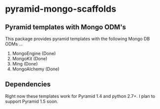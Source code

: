 pyramid-mongo-scaffolds
=======================

## Pyramid templates with Mongo ODM's ##

This package provides pyramid templates with the following Mongo DB ODMs ...

 1. MongoEngine (Done)
 2. MongoKit (Done)
 3. Ming (Done)
 4. MongoAlchemy (Done)

## Dependencies ##

Right now these templates work for Pyramid 1.4 and python 2.7+. I plan to
support Pyramid 1.5 soon.



